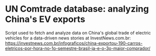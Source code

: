 # UN Comtrade database: analyzing China's EV exports

<!-- badges: start -->

<!-- badges: end -->

Script used to fetch and analyze data on China's global trade of electric vehicles for a data-driven news stories at InvestNews.com.br: <https://investnews.com.br/infograficos/china-exportou-190-carros-eletricos-por-hora-no-1o-semestre-brasil-ja-e-o-3o-maior-comprador/>
